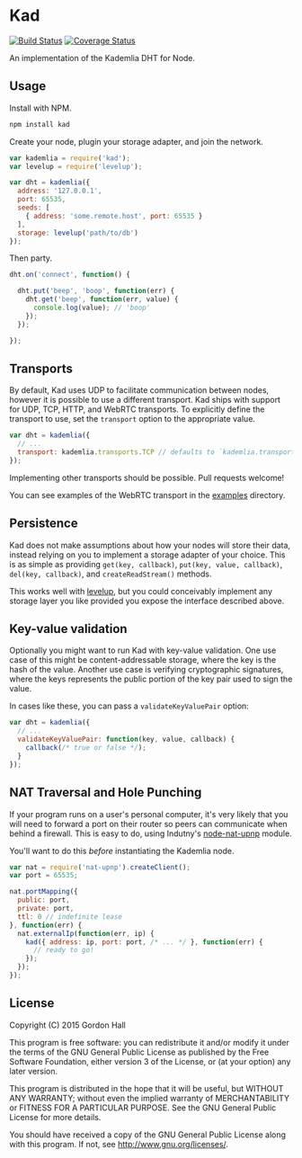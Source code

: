 Kad
===

[![Build Status](https://travis-ci.org/gordonwritescode/kad.svg?branch=master)](https://travis-ci.org/gordonwritescode/kad)
[![Coverage Status](https://coveralls.io/repos/gordonwritescode/kad/badge.svg)](https://coveralls.io/r/gordonwritescode/kad)

An implementation of the Kademlia DHT for Node.

## Usage

Install with NPM.

```bash
npm install kad
```

Create your node, plugin your storage adapter, and join the network.

```js
var kademlia = require('kad');
var levelup = require('levelup');

var dht = kademlia({
  address: '127.0.0.1',
  port: 65535,
  seeds: [
    { address: 'some.remote.host', port: 65535 }
  ],
  storage: levelup('path/to/db')
});
```

Then party.

```js
dht.on('connect', function() {

  dht.put('beep', 'boop', function(err) {
    dht.get('beep', function(err, value) {
      console.log(value); // 'boop'
    });
  });

});
```

## Transports

By default, Kad uses UDP to facilitate communication between nodes, however it
is possible to use a different transport.
Kad ships with support for UDP, TCP, HTTP, and WebRTC transports.
To explicitly define the transport to use, set the
`transport` option to the appropriate value.

```js
var dht = kademlia({
  // ...
  transport: kademlia.transports.TCP // defaults to `kademlia.transports.UDP`
});
```

Implementing other transports should be possible. Pull requests welcome!

You can see examples of the WebRTC transport in the
[examples](https://github.com/gordonwritescode/kad/tree/master/examples)
directory.

## Persistence

Kad does not make assumptions about how your nodes will store their data,
instead relying on you to implement a storage adapter of your choice. This is
as simple as providing `get(key, callback)`, `put(key, value, callback)`,
`del(key, callback)`, and `createReadStream()` methods.

This works well with [levelup](https://github.com/rvagg/node-levelup), but you
could conceivably implement any storage layer you like provided you expose the
interface described above.

## Key-value validation

Optionally you might want to run Kad with key-value validation.
One use case of this might be content-addressable storage,
where the key is the hash of the value.
Another use case is verifying cryptographic signatures,
where the keys represents the public portion
of the key pair used to sign the value.

In cases like these, you can pass a `validateKeyValuePair` option:

```js
var dht = kademlia({
  // ...
  validateKeyValuePair: function(key, value, callback) {
    callback(/* true or false */);
  }
});
```

## NAT Traversal and Hole Punching

If your program runs on a user's personal computer, it's very likely that you
will need to forward a port on their router so peers can communicate when
behind a firewall. This is easy to do, using Indutny's
[node-nat-upnp](https://github.com/indutny/node-nat-upnp) module.

You'll want to do this *before* instantiating the Kademlia node.

```js
var nat = require('nat-upnp').createClient();
var port = 65535;

nat.portMapping({
  public: port,
  private: port,
  ttl: 0 // indefinite lease
}, function(err) {
  nat.externalIp(function(err, ip) {
    kad({ address: ip, port: port, /* ... */ }, function(err) {
      // ready to go!
    });
  });
});
```

## License

Copyright (C) 2015 Gordon Hall

This program is free software: you can redistribute it and/or modify
it under the terms of the GNU General Public License as published by
the Free Software Foundation, either version 3 of the License, or
(at your option) any later version.

This program is distributed in the hope that it will be useful,
but WITHOUT ANY WARRANTY; without even the implied warranty of
MERCHANTABILITY or FITNESS FOR A PARTICULAR PURPOSE.  See the
GNU General Public License for more details.

You should have received a copy of the GNU General Public License
along with this program.  If not, see <http://www.gnu.org/licenses/>.
